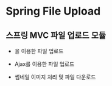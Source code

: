 # Spring File Upload

## 스프링 MVC 파일 업로드 모듈

* <form> 을 이용한 파일 업로드

* Ajax를 이용한 파일 업로드

* 썸네일 이미지 처리 및 파일 다운로드 

